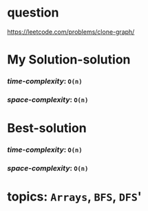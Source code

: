 # question
https://leetcode.com/problems/clone-graph/


# **My Solution-solution**

### _time-complexity_: `O(n)`
### _space-complexity_: `O(n)`

# **Best-solution**

### _time-complexity_: `O(n)`
### _space-complexity_: `O(n)`


# topics: `Arrays`, `BFS`, `DFS`'
